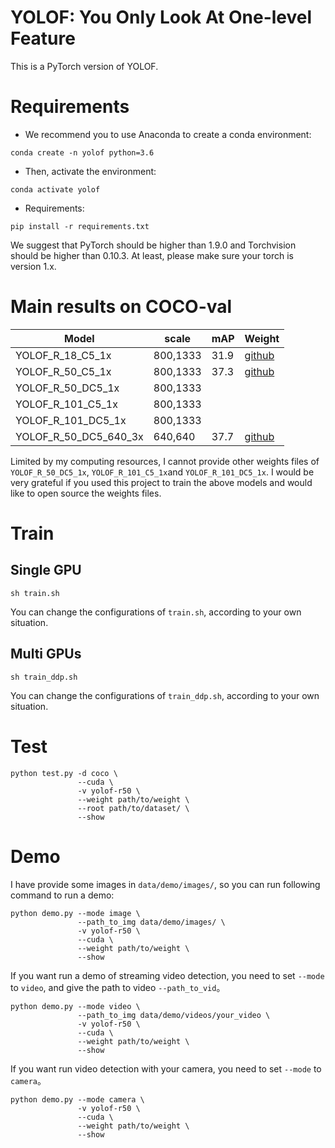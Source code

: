 # YOLOF: You Only Look At One-level Feature

This is a PyTorch version of YOLOF.

# Requirements
- We recommend you to use Anaconda to create a conda environment:
```Shell
conda create -n yolof python=3.6
```

- Then, activate the environment:
```Shell
conda activate yolof
```

- Requirements:
```Shell
pip install -r requirements.txt 
```

We suggest that PyTorch should be higher than 1.9.0 and Torchvision should be higher than 0.10.3. At least, please make sure your torch is version 1.x.

# Main results on COCO-val

| Model                                       |  scale     |   mAP   | Weight|
|---------------------------------------------|------------|---------|-------|
| YOLOF_R_18_C5_1x                            |  800,1333  |  31.9   | [github](https://github.com/yjh0410/PyTorch_YOLOF/releases/download/YOLOF-weight/yolof_R_18_C5_1x_31.9.pth) |
| YOLOF_R_50_C5_1x                            |  800,1333  |  37.3   | [github](https://github.com/yjh0410/PyTorch_YOLOF/releases/download/YOLOF-weight/yolof_R_50_C5_1x_37.3.pth) |
| YOLOF_R_50_DC5_1x                           |  800,1333  |         |       |
| YOLOF_R_101_C5_1x                           |  800,1333  |         |       |
| YOLOF_R_101_DC5_1x                          |  800,1333  |         |       |
| YOLOF_R_50_DC5_640_3x                       |  640,640   |  37.7   | [github](https://github.com/yjh0410/PyTorch_YOLOF/releases/download/YOLOF-weight/yolof_R_50_DC5_640_3x_37.7.pth) |

Limited by my computing resources, I cannot provide other weights files of `YOLOF_R_50_DC5_1x`, `YOLOF_R_101_C5_1x`and `YOLOF_R_101_DC5_1x`.
I would be very grateful if you used this project to train the above models and would like to open source the weights files.

# Train
## Single GPU
```Shell
sh train.sh
```

You can change the configurations of `train.sh`, according to your own situation.

## Multi GPUs
```Shell
sh train_ddp.sh
```

You can change the configurations of `train_ddp.sh`, according to your own situation.

# Test
```Shell
python test.py -d coco \
               --cuda \
               -v yolof-r50 \
               --weight path/to/weight \
               --root path/to/dataset/ \
               --show
```

# Demo
I have provide some images in `data/demo/images/`, so you can run following command to run a demo:

```Shell
python demo.py --mode image \
               --path_to_img data/demo/images/ \
               -v yolof-r50 \
               --cuda \
               --weight path/to/weight \
               --show
```

If you want run a demo of streaming video detection, you need to set `--mode` to `video`, and give the path to video `--path_to_vid`。

```Shell
python demo.py --mode video \
               --path_to_img data/demo/videos/your_video \
               -v yolof-r50 \
               --cuda \
               --weight path/to/weight \
               --show
```

If you want run video detection with your camera, you need to set `--mode` to `camera`。

```Shell
python demo.py --mode camera \
               -v yolof-r50 \
               --cuda \
               --weight path/to/weight \
               --show
```
